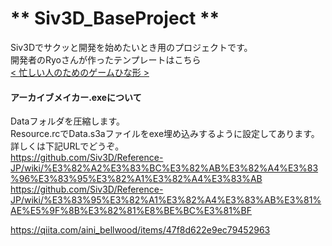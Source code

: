 # ** Siv3D_BaseProject **

Siv3Dでサクッと開発を始めたいとき用のプロジェクトです。  
開発者のRyoさんが作ったテンプレートはこちら  
[< 忙しい人のためのゲームひな形 >](https://qiita.com/Reputeless/items/7701bfc5777560bb15bf)  

#### アーカイブメイカー.exeについて
Dataフォルダを圧縮します。  
Resource.rcでData.s3aファイルをexe埋め込みするように設定してあります。  
詳しくは下記URLでどうぞ。  
<https://github.com/Siv3D/Reference-JP/wiki/%E3%82%A2%E3%83%BC%E3%82%AB%E3%82%A4%E3%83%96%E3%83%95%E3%82%A1%E3%82%A4%E3%83%AB>  
<https://github.com/Siv3D/Reference-JP/wiki/%E3%83%95%E3%82%A1%E3%82%A4%E3%83%AB%E3%81%AE%E5%9F%8B%E3%82%81%E8%BE%BC%E3%81%BF>  
  
<https://qiita.com/aini_bellwood/items/47f8d622e9ec79452963>  